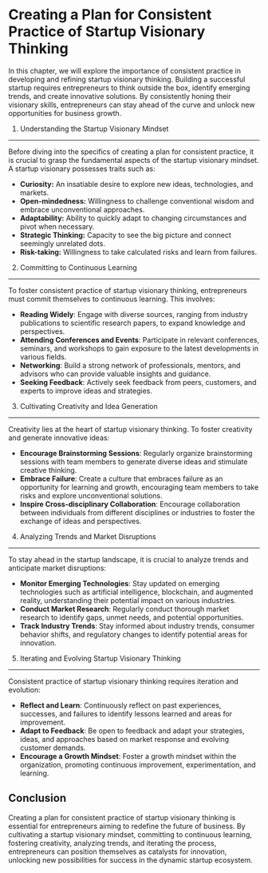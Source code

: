 Creating a Plan for Consistent Practice of Startup Visionary Thinking
==============================================================================

In this chapter, we will explore the importance of consistent practice in developing and refining startup visionary thinking. Building a successful startup requires entrepreneurs to think outside the box, identify emerging trends, and create innovative solutions. By consistently honing their visionary skills, entrepreneurs can stay ahead of the curve and unlock new opportunities for business growth.

1. Understanding the Startup Visionary Mindset
----------------------------------------------

Before diving into the specifics of creating a plan for consistent practice, it is crucial to grasp the fundamental aspects of the startup visionary mindset. A startup visionary possesses traits such as:

* **Curiosity:** An insatiable desire to explore new ideas, technologies, and markets.
* **Open-mindedness:** Willingness to challenge conventional wisdom and embrace unconventional approaches.
* **Adaptability:** Ability to quickly adapt to changing circumstances and pivot when necessary.
* **Strategic Thinking:** Capacity to see the big picture and connect seemingly unrelated dots.
* **Risk-taking:** Willingness to take calculated risks and learn from failures.

2. Committing to Continuous Learning
------------------------------------

To foster consistent practice of startup visionary thinking, entrepreneurs must commit themselves to continuous learning. This involves:

* **Reading Widely**: Engage with diverse sources, ranging from industry publications to scientific research papers, to expand knowledge and perspectives.
* **Attending Conferences and Events**: Participate in relevant conferences, seminars, and workshops to gain exposure to the latest developments in various fields.
* **Networking**: Build a strong network of professionals, mentors, and advisors who can provide valuable insights and guidance.
* **Seeking Feedback**: Actively seek feedback from peers, customers, and experts to improve ideas and strategies.

3. Cultivating Creativity and Idea Generation
---------------------------------------------

Creativity lies at the heart of startup visionary thinking. To foster creativity and generate innovative ideas:

* **Encourage Brainstorming Sessions**: Regularly organize brainstorming sessions with team members to generate diverse ideas and stimulate creative thinking.
* **Embrace Failure**: Create a culture that embraces failure as an opportunity for learning and growth, encouraging team members to take risks and explore unconventional solutions.
* **Inspire Cross-disciplinary Collaboration**: Encourage collaboration between individuals from different disciplines or industries to foster the exchange of ideas and perspectives.

4. Analyzing Trends and Market Disruptions
------------------------------------------

To stay ahead in the startup landscape, it is crucial to analyze trends and anticipate market disruptions:

* **Monitor Emerging Technologies**: Stay updated on emerging technologies such as artificial intelligence, blockchain, and augmented reality, understanding their potential impact on various industries.
* **Conduct Market Research**: Regularly conduct thorough market research to identify gaps, unmet needs, and potential opportunities.
* **Track Industry Trends**: Stay informed about industry trends, consumer behavior shifts, and regulatory changes to identify potential areas for innovation.

5. Iterating and Evolving Startup Visionary Thinking
----------------------------------------------------

Consistent practice of startup visionary thinking requires iteration and evolution:

* **Reflect and Learn**: Continuously reflect on past experiences, successes, and failures to identify lessons learned and areas for improvement.
* **Adapt to Feedback**: Be open to feedback and adapt your strategies, ideas, and approaches based on market response and evolving customer demands.
* **Encourage a Growth Mindset**: Foster a growth mindset within the organization, promoting continuous improvement, experimentation, and learning.

Conclusion
----------

Creating a plan for consistent practice of startup visionary thinking is essential for entrepreneurs aiming to redefine the future of business. By cultivating a startup visionary mindset, committing to continuous learning, fostering creativity, analyzing trends, and iterating the process, entrepreneurs can position themselves as catalysts for innovation, unlocking new possibilities for success in the dynamic startup ecosystem.
